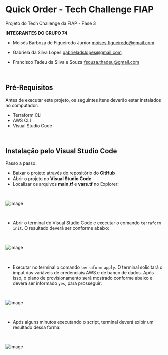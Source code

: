 # Quick Order - Tech Challenge FIAP

Projeto do Tech Challenge da FIAP - Fase 3

**INTEGRANTES DO GRUPO 74**

* Moisés Barboza de Figueiredo Junior
moises.figueiredo@gmail.com

* Gabriela da Silva Lopes
gabrieladslopes@gmail.com

* Francisco Tadeu da Silva e Souza
fsouza.thadeu@gmail.com

<br />

## Pré-Requisitos

Antes de executar este projeto, os seguintes itens deverão estar instalados no computador:

* Terraform CLI
* AWS CLI
* Visual Studio Code
<br />

## Instalação pelo Visual Studio Code

Passo a passo:

* Baixar o projeto através do repositório do **GitHub**
* Abrir o projeto no **Visual Studio Code**
* Localizar os arquivos **main.tf** e **vars.tf** no Explorer:
<br />

![image](https://github.com/TechChallenge-4SOAT-G74/QuickOrder-Infra-Terraform/assets/19378661/d4fb4b62-133e-46f1-9f16-eb07c11c9c69)


<br />

* Abrir o terminal do Visual Studio Code e executar o comando  `terraform init`. O resultado deverá ser conforme abaixo:

<br />

![image](https://github.com/TechChallenge-4SOAT-G74/QuickOrder-Infra-Terraform/assets/19378661/c366580b-f05e-4ee9-a6f5-8f3dee4b12a0)

<br />

* Executar no terminal o comando  `terraform apply`. O terminal solicitará o imput das variáveis de credenciais AWS e de banco de dados. Após isso, o plano de provisionamento será mostrado conforme abaixo e deverá ser informado `yes`, para prosseguir:

<br />

![image](https://github.com/TechChallenge-4SOAT-G74/QuickOrder-Infra-Terraform/assets/19378661/76934751-1a64-4090-879d-114bb05a2e09)

<br />

* Após alguns minutos executando o script, terminal deverá exibir um resultado dessa forma:

<br />

![image](https://github.com/TechChallenge-4SOAT-G74/QuickOrder-Infra-Terraform/assets/19378661/07898a44-48b9-4e42-960e-7d5033145d31)

<br />
